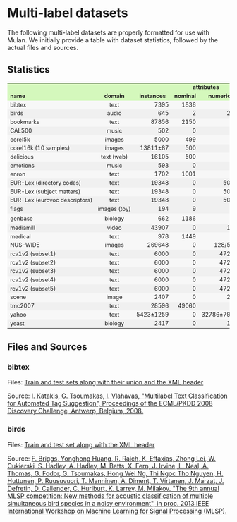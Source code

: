 # Multi-label datasets

The following multi-label datasets are properly formatted for use with Mulan. We initially provide a table with dataset statistics, followed by the actual files and sources. 

## Statistics

<table border="0" cellpadding="2" cellspacing="1" width="200" style="font-size:0.9em">
          <tbody>
            <tr style="background-color:#D4F8BC">
              <td nowrap="nowrap"> </td>
              <td align="center" nowrap="nowrap"> </td>
              <td nowrap="nowrap"> </td>
              <td colspan="2" align="center" nowrap="nowrap"> <strong>attributes</strong></td>
              <td align="center" nowrap="nowrap"></td>
              <td nowrap="nowrap"><strong> </strong></td>
              <td nowrap="nowrap"><strong> </strong></td>
              <td nowrap="nowrap"><strong> </strong></td>
            </tr>
            <tr style="background-color:#D4F8BC">
              <td nowrap="nowrap"><strong>name</strong></td>
              <td align="center" nowrap="nowrap"><strong>domain</strong></td>
              <td align="center" nowrap="nowrap" ><strong>instances</strong></td>
              <td align="center" nowrap="nowrap" ><strong>nominal</strong></td>
              <td align="center" nowrap="nowrap" ><strong>numeric</strong></td>
              <td align="center" nowrap="nowrap" ><strong>labels</strong></td>
              <td align="center" nowrap="nowrap" ><strong>cardinality</strong></td>
              <td align="center" nowrap="nowrap" ><strong>density</strong></td>
              <td align="center" nowrap="nowrap" ><strong>distinct </strong></td>
            </tr>
            <tr style="background-color:#f7f7f7">
              <td nowrap="nowrap">bibtex</td>
              <td align="center" nowrap="nowrap">text</td>
              <td align="right" nowrap="nowrap">7395</td>
              <td align="right" nowrap="nowrap">1836</td>
              <td align="right" nowrap="nowrap">0</td>
              <td align="right" nowrap="nowrap">159</td>
              <td align="right" nowrap="nowrap">2.402</td>
              <td align="right" nowrap="nowrap">0.015</td>
              <td align="right" nowrap="nowrap">2856</td>
            </tr>
            <tr style="background-color:#f0f0f0">
              <td nowrap="nowrap">birds</td>
              <td align="center" nowrap="nowrap">audio</td>
              <td align="right" nowrap="nowrap">645</td>
              <td align="right" nowrap="nowrap">2</td>
              <td align="right" nowrap="nowrap">258</td>
              <td align="right" nowrap="nowrap">19</td>
              <td align="right" nowrap="nowrap">1.014</td>
              <td align="right" nowrap="nowrap">0.053</td>
              <td align="right" nowrap="nowrap">133</td>
            </tr>
            <tr style="background-color:#f7f7f7">
              <td nowrap="nowrap">bookmarks</td>
              <td align="center" nowrap="nowrap">text</td>
              <td align="right" nowrap="nowrap">87856</td>
              <td align="right" nowrap="nowrap">2150</td>
              <td align="right" nowrap="nowrap">0</td>
              <td align="right" nowrap="nowrap">208</td>
              <td align="right" nowrap="nowrap">2.028</td>
              <td align="right" nowrap="nowrap">0.010</td>
              <td align="right" nowrap="nowrap">18716</td>
            </tr>
            <tr style="background-color:#f0f0f0">
              <td nowrap="nowrap">CAL500 </td>
              <td align="center" nowrap="nowrap">music</td>
              <td align="right" nowrap="nowrap">502</td>
              <td align="right" nowrap="nowrap">0</td>
              <td align="right" nowrap="nowrap">68</td>
              <td align="right" nowrap="nowrap">174</td>
              <td align="right" nowrap="nowrap">26.044</td>
              <td align="right" nowrap="nowrap">0.150</td>
              <td align="right" nowrap="nowrap">502</td>
            </tr>
            <tr style="background-color:#f7f7f7">
              <td nowrap="nowrap">corel5k </td>
              <td align="center" nowrap="nowrap">images</td>
              <td align="right" nowrap="nowrap">5000</td>
              <td align="right" nowrap="nowrap">499</td>
              <td align="right" nowrap="nowrap">0</td>
              <td align="right" nowrap="nowrap">374</td>
              <td align="right" nowrap="nowrap">3.522</td>
              <td align="right" nowrap="nowrap">0.009</td>
              <td align="right" nowrap="nowrap">3175</td>
            </tr>
            <tr style="background-color:#f0f0f0">
              <td nowrap="nowrap">corel16k (10 samples) </td>
              <td align="center" nowrap="nowrap">images</td>
              <td align="right" nowrap="nowrap">13811&#177;87 </td>
              <td align="right" nowrap="nowrap">500</td>
              <td align="right" nowrap="nowrap">0</td>
              <td align="right" nowrap="nowrap">161&#177;9</td>
              <td align="right" nowrap="nowrap">2.867&#177;0.033</td>
              <td align="right" nowrap="nowrap">0.018&#177;0.001</td>
              <td align="right" nowrap="nowrap">4937&#177;158</td>
            </tr>
            <tr style="background-color:#f7f7f7">
              <td nowrap="nowrap">delicious</td>
              <td align="center" nowrap="nowrap">text (web) </td>
              <td align="right" nowrap="nowrap">16105</td>
              <td align="right" nowrap="nowrap">500</td>
              <td align="right" nowrap="nowrap">0</td>
              <td align="right" nowrap="nowrap">983</td>
              <td align="right" nowrap="nowrap">19.020</td>
              <td align="right" nowrap="nowrap">0.019</td>
              <td align="right" nowrap="nowrap">15806</td>
            </tr>
            <tr style="background-color:#f0f0f0">
              <td nowrap="nowrap">emotions</td>
              <td align="center" nowrap="nowrap">music</td>
              <td align="right" nowrap="nowrap">593</td>
              <td align="right" nowrap="nowrap">0</td>
              <td align="right" nowrap="nowrap">72</td>
              <td align="right" nowrap="nowrap">6</td>
              <td align="right" nowrap="nowrap">1.869</td>
              <td align="right" nowrap="nowrap">0.311</td>
              <td align="right" nowrap="nowrap">27</td>
            </tr>
            <tr style="background-color:#f7f7f7">
              <td nowrap="nowrap">enron</td>
              <td align="center" nowrap="nowrap">text</td>
              <td align="right" nowrap="nowrap">1702</td>
              <td align="right" nowrap="nowrap">1001</td>
              <td align="right" nowrap="nowrap">0</td>
              <td align="right" nowrap="nowrap">53</td>
              <td align="right" nowrap="nowrap">3.378</td>
              <td align="right" nowrap="nowrap">0.064</td>
              <td align="right" nowrap="nowrap">753</td>
            </tr>
            <tr style="background-color:#f0f0f0">
              <td nowrap="nowrap">EUR-Lex (directory codes) </td>
              <td align="center" nowrap="nowrap">text</td>
              <td align="right" nowrap="nowrap">19348</td>
              <td align="right" nowrap="nowrap">0</td>
              <td align="right" nowrap="nowrap">5000</td>
              <td align="right" nowrap="nowrap">412</td>
              <td align="right" nowrap="nowrap">1.292</td>
              <td align="right" nowrap="nowrap">0.003</td>
              <td align="right" nowrap="nowrap">1615</td>
            </tr>
            <tr style="background-color:#f7f7f7">
              <td nowrap="nowrap">EUR-Lex (subject matters) </td>
              <td align="center" nowrap="nowrap">text</td>
              <td align="right" nowrap="nowrap">19348</td>
              <td align="right" nowrap="nowrap">0</td>
              <td align="right" nowrap="nowrap">5000</td>
              <td align="right" nowrap="nowrap">201</td>
              <td align="right" nowrap="nowrap">2.213</td>
              <td align="right" nowrap="nowrap">0.011</td>
              <td align="right" nowrap="nowrap">2504</td>
            </tr>
            <tr style="background-color:#f0f0f0">
              <td nowrap="nowrap">EUR-Lex (eurovoc descriptors) </td>
              <td align="center" nowrap="nowrap">text</td>
              <td align="right" nowrap="nowrap">19348</td>
              <td align="right" nowrap="nowrap">0</td>
              <td align="right" nowrap="nowrap">5000</td>
              <td align="right" nowrap="nowrap">3993</td>
              <td align="right" nowrap="nowrap">5.310</td>
              <td align="right" nowrap="nowrap">0.001</td>
              <td align="right" nowrap="nowrap">16467</td>
            </tr>
            <tr style="background-color:#f0f0f0">
              <td nowrap="nowrap">flags</td>
              <td align="center" nowrap="nowrap">images (toy)</td>
              <td align="right" nowrap="nowrap">194</td>
              <td align="right" nowrap="nowrap">9</td>
              <td align="right" nowrap="nowrap">10</td>
              <td align="right" nowrap="nowrap">7</td>
              <td align="right" nowrap="nowrap">3.392</td>
              <td align="right" nowrap="nowrap">0.485</td>
              <td align="right" nowrap="nowrap">54</td>
            </tr>
            <tr style="background-color:#f7f7f7">
              <td nowrap="nowrap" style="height: 23px">genbase</td>
              <td align="center" nowrap="nowrap" style="height: 23px">biology</td>
              <td align="right" nowrap="nowrap" style="height: 23px">662</td>
              <td align="right" nowrap="nowrap" style="height: 23px">1186</td>
              <td align="right" nowrap="nowrap" style="height: 23px">0</td>
              <td align="right" nowrap="nowrap" style="height: 23px">27</td>
              <td align="right" nowrap="nowrap" style="height: 23px">1.252</td>
              <td align="right" nowrap="nowrap" style="height: 23px">0.046</td>
              <td align="right" nowrap="nowrap" style="height: 23px">32</td>
            </tr>
            <tr style="background-color:#f0f0f0">
              <td nowrap="nowrap">mediamill</td>
              <td align="center" nowrap="nowrap">video</td>
              <td align="right" nowrap="nowrap">43907</td>
              <td align="right" nowrap="nowrap">0</td>
              <td align="right" nowrap="nowrap">120</td>
              <td align="right" nowrap="nowrap">101</td>
              <td align="right" nowrap="nowrap">4.376</td>
              <td align="right" nowrap="nowrap">0.043</td>
              <td align="right" nowrap="nowrap">6555</td>
            </tr>
            <tr style="background-color:#f7f7f7">
              <td nowrap="nowrap">medical</td>
              <td align="center" nowrap="nowrap">text</td>
              <td align="right" nowrap="nowrap">978</td>
              <td align="right" nowrap="nowrap">1449</td>
              <td align="right" nowrap="nowrap">0</td>
              <td align="right" nowrap="nowrap">45</td>
              <td align="right" nowrap="nowrap">1.245</td>
              <td align="right" nowrap="nowrap">0.028</td>
              <td align="right" nowrap="nowrap">94</td>
            </tr>
            <tr style="background-color:#f7f7f7">
              <td nowrap="nowrap">NUS-WIDE</td>
              <td align="center" nowrap="nowrap">images</td>
              <td align="right" nowrap="nowrap">269648</td>
              <td align="right" nowrap="nowrap">0</td>
              <td align="right" nowrap="nowrap">128/500</td>
              <td align="right" nowrap="nowrap">81</td>
              <td align="right" nowrap="nowrap">1.869</td>
              <td align="right" nowrap="nowrap">0.023</td>
              <td align="right" nowrap="nowrap">18430</td>
            </tr>
            <tr style="background-color:#f0f0f0">
              <td nowrap="nowrap">rcv1v2 (subset1)</td>
              <td align="center" nowrap="nowrap">text</td>
              <td align="right" nowrap="nowrap">6000</td>
              <td align="right" nowrap="nowrap">0</td>
              <td align="right" nowrap="nowrap">47236</td>
              <td align="right" nowrap="nowrap">101</td>
              <td align="right" nowrap="nowrap">2.880</td>
              <td align="right" nowrap="nowrap">0.029</td>
              <td align="right" nowrap="nowrap">1028</td>
            </tr>
            <tr style="background-color:#f7f7f7">
              <td nowrap="nowrap">rcv1v2 (subset2)</td>
              <td align="center" nowrap="nowrap">text</td>
              <td align="right" nowrap="nowrap">6000</td>
              <td align="right" nowrap="nowrap">0</td>
              <td align="right" nowrap="nowrap">47236</td>
              <td align="right" nowrap="nowrap">101</td>
              <td align="right" nowrap="nowrap">2.634</td>
              <td align="right" nowrap="nowrap">0.026</td>
              <td align="right" nowrap="nowrap">954</td>
            </tr>
            <tr style="background-color:#f0f0f0">
              <td nowrap="nowrap">rcv1v2 (subset3)</td>
              <td align="center" nowrap="nowrap">text</td>
              <td align="right" nowrap="nowrap">6000</td>
              <td align="right" nowrap="nowrap">0</td>
              <td align="right" nowrap="nowrap">47236</td>
              <td align="right" nowrap="nowrap">101</td>
              <td align="right" nowrap="nowrap">2.614</td>
              <td align="right" nowrap="nowrap">0.026</td>
              <td align="right" nowrap="nowrap">939</td>
            </tr>
            <tr style="background-color:#f7f7f7">
              <td nowrap="nowrap">rcv1v2 (subset4)</td>
              <td align="center" nowrap="nowrap">text</td>
              <td align="right" nowrap="nowrap">6000</td>
              <td align="right" nowrap="nowrap">0</td>
              <td align="right" nowrap="nowrap">47229</td>
              <td align="right" nowrap="nowrap">101</td>
              <td align="right" nowrap="nowrap">2.484</td>
              <td align="right" nowrap="nowrap">0.025</td>
              <td align="right" nowrap="nowrap">816</td>
            </tr>
            <tr style="background-color:#f0f0f0">
              <td nowrap="nowrap">rcv1v2 (subset5)</td>
              <td align="center" nowrap="nowrap">text</td>
              <td align="right" nowrap="nowrap">6000</td>
              <td align="right" nowrap="nowrap">0</td>
              <td align="right" nowrap="nowrap">47235</td>
              <td align="right" nowrap="nowrap">101</td>
              <td align="right" nowrap="nowrap">2.642</td>
              <td align="right" nowrap="nowrap">0.026</td>
              <td align="right" nowrap="nowrap">946</td>
            </tr>
            <tr style="background-color:#f7f7f7">
              <td nowrap="nowrap">scene</td>
              <td align="center" nowrap="nowrap">image</td>
              <td align="right" nowrap="nowrap">2407</td>
              <td align="right" nowrap="nowrap">0</td>
              <td align="right" nowrap="nowrap">294</td>
              <td align="right" nowrap="nowrap">6</td>
              <td align="right" nowrap="nowrap">1.074</td>
              <td align="right" nowrap="nowrap">0.179</td>
              <td align="right" nowrap="nowrap">15</td>
            </tr>
            <tr style="background-color:#f0f0f0">
              <td nowrap="nowrap">tmc2007</td>
              <td align="center" nowrap="nowrap">text</td>
              <td align="right" nowrap="nowrap">28596</td>
              <td align="right" nowrap="nowrap">49060<br />                  </td>
              <td align="right" nowrap="nowrap">0</td>
              <td align="right" nowrap="nowrap">22</td>
              <td align="right" nowrap="nowrap">2.158</td>
              <td align="right" nowrap="nowrap">0.098</td>
              <td align="right" nowrap="nowrap">1341</td>
            </tr>
            <tr style="background-color:#f7f7f7">
              <td nowrap="nowrap">yahoo</td>
              <td align="center" nowrap="nowrap">text</td>
              <td align="right" nowrap="nowrap">5423±1259</td>
              <td align="right" nowrap="nowrap">0</td>
              <td align="right" nowrap="nowrap">32786±7990</td>
              <td align="right" nowrap="nowrap">31±6</td>
              <td align="right" nowrap="nowrap">1.481±0.154</td>
              <td align="right" nowrap="nowrap">0.051±0.012</td>
              <td align="right" nowrap="nowrap">321±139</td>
            </tr>
            <tr style="background-color:#f0f0f0">
              <td nowrap="nowrap">yeast</td>
              <td align="center" nowrap="nowrap">biology</td>
              <td align="right" nowrap="nowrap">2417</td>
              <td align="right" nowrap="nowrap">0</td>
              <td align="right" nowrap="nowrap">103</td>
              <td align="right" nowrap="nowrap">14</td>
              <td align="right" nowrap="nowrap">4.237</td>
              <td align="right" nowrap="nowrap">0.303</td>
              <td align="right" nowrap="nowrap">198</td>
            </tr>
          </tbody>
        </table>

## Files and Sources

### bibtex

Files: [Train and test sets along with their union and the XML header]()

Source: [I. Katakis, G. Tsoumakas, I. Vlahavas, "Multilabel Text Classification for Automated Tag Suggestion", Proceedings of the ECML/PKDD 2008 Discovery Challenge, Antwerp, Belgium, 2008.](http://intelligence.csd.auth.gr/publication/conference-papers/multilabel-text-classification-for-automated-tag-suggestion) 

### birds

Files: [Train and test set along with the XML header]()

Source: [F. Briggs, Yonghong Huang, R. Raich, K. Eftaxias, Zhong Lei, W. Cukierski, S. Hadley, A. Hadley, M. Betts, X. Fern, J. Irvine, L. Neal, A. Thomas, G. Fodor, G. Tsoumakas, Hong Wei Ng, Thi Ngoc Tho Nguyen, H. Huttunen, P. Ruusuvuori, T. Manninen, A. Diment, T. Virtanen, J. Marzat, J. Defretin, D. Callender, C. Hurlburt, K. Larrey, M. Milakov. "The 9th annual MLSP competition: New methods for acoustic classification of multiple simultaneous bird species in a noisy environment", in proc. 2013 IEEE International Workshop on Machine Learning for Signal Processing (MLSP).](http://dx.doi.org/10.1109/MLSP.2013.6661934)

